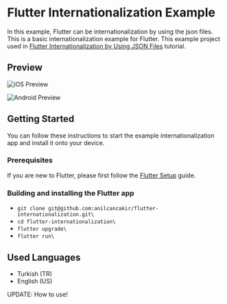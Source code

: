 # Flutter Internationalization Example

In this example, Flutter can be internationalization by using the json files. This is a basic internationalization example for Flutter. This example project used in [Flutter Internationalization by Using JSON Files](https://flutter-news.com/tutorials/flutter-internationalization-by-using-json-files.5) tutorial.

## Preview

![iOS Preview](https://raw.githubusercontent.com/anilcancakir/flutter-internationalization/master/ios.gif)

![Android Preview](https://raw.githubusercontent.com/anilcancakir/flutter-internationalization/master/android.gif)

## Getting Started

You can follow these instructions to start the example internationalization app and install it onto your device.

### Prerequisites

If you are new to Flutter, please first follow the [Flutter Setup](https://flutter.io/setup/) guide.

### Building and installing the Flutter app

* `git clone git@github.com:anilcancakir/flutter-internationalization.git\`
* `cd flutter-internationalization\`
* `flutter upgrade\`
* `flutter run\`

## Used Languages

* Turkish (TR)
* English (US)

UPDATE: How to use!

